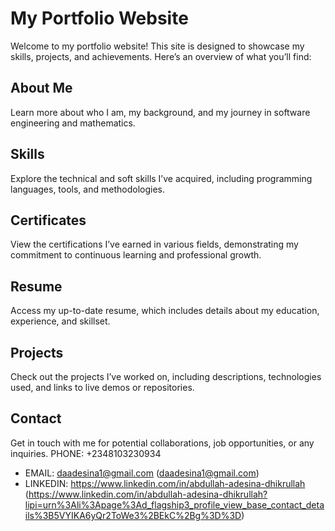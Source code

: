 # My Portfolio Website

Welcome to my portfolio website! This site is designed to showcase my skills, projects, and achievements. Here’s an overview of what you’ll find:

## About Me

Learn more about who I am, my background, and my journey in software engineering and mathematics.

## Skills

Explore the technical and soft skills I’ve acquired, including programming languages, tools, and methodologies.

## Certificates

View the certifications I’ve earned in various fields, demonstrating my commitment to continuous learning and professional growth.

## Resume

Access my up-to-date resume, which includes details about my education, experience, and skillset.

## Projects

Check out the projects I’ve worked on, including descriptions, technologies used, and links to live demos or repositories.

## Contact

Get in touch with me for potential collaborations, job opportunities, or any inquiries.
PHONE: +2348103230934
* EMAIL: daadesina1@gmail.com (daadesina1@gmail.com)
* LINKEDIN: https://www.linkedin.com/in/abdullah-adesina-dhikrullah (https://www.linkedin.com/in/abdullah-adesina-dhikrullah?lipi=urn%3Ali%3Apage%3Ad_flagship3_profile_view_base_contact_details%3B5VYIKA6yQr2ToWe3%2BEkC%2Bg%3D%3D)

